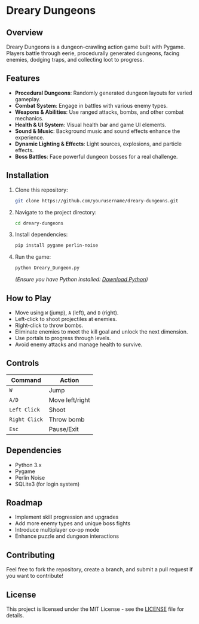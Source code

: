 # Dreary Dungeons

## Overview
Dreary Dungeons is a dungeon-crawling action game built with Pygame. Players battle through eerie, procedurally generated dungeons, facing enemies, dodging traps, and collecting loot to progress. 

## Features
- **Procedural Dungeons**: Randomly generated dungeon layouts for varied gameplay.
- **Combat System**: Engage in battles with various enemy types.
- **Weapons & Abilities**: Use ranged attacks, bombs, and other combat mechanics.
- **Health & UI System**: Visual health bar and game UI elements.
- **Sound & Music**: Background music and sound effects enhance the experience.
- **Dynamic Lighting & Effects**: Light sources, explosions, and particle effects.
- **Boss Battles**: Face powerful dungeon bosses for a real challenge.

## Installation
1. Clone this repository:
   ```sh
   git clone https://github.com/yourusername/dreary-dungeons.git
   ```
2. Navigate to the project directory:
   ```sh
   cd dreary-dungeons
   ```
3. Install dependencies:
   ```sh
   pip install pygame perlin-noise
   ```
4. Run the game:
   ```sh
   python Dreary_Dungeon.py
   ```
   *(Ensure you have Python installed: [Download Python](https://www.python.org/downloads/))*

## How to Play
- Move using `W` (jump), `A` (left), and `D` (right).
- Left-click to shoot projectiles at enemies.
- Right-click to throw bombs.
- Eliminate enemies to meet the kill goal and unlock the next dimension.
- Use portals to progress through levels.
- Avoid enemy attacks and manage health to survive.

## Controls
| Command | Action |
|---------|--------|
| `W` | Jump |
| `A/D` | Move left/right |
| `Left Click` | Shoot |
| `Right Click` | Throw bomb |
| `Esc` | Pause/Exit |

## Dependencies
- Python 3.x
- Pygame
- Perlin Noise
- SQLite3 (for login system)

## Roadmap
- Implement skill progression and upgrades
- Add more enemy types and unique boss fights
- Introduce multiplayer co-op mode
- Enhance puzzle and dungeon interactions

## Contributing
Feel free to fork the repository, create a branch, and submit a pull request if you want to contribute!

## License
This project is licensed under the MIT License - see the [LICENSE](LICENSE) file for details.

